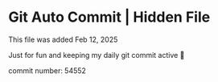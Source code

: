 # Git Auto Commit | Hidden File

This file was added Feb 12, 2025

Just for fun and keeping my daily git commit active 🤪

commit number: 54552
